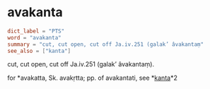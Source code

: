 # avakanta

``` toml
dict_label = "PTS"
word = "avakanta"
summary = "cut, cut open, cut off Ja.iv.251 (galak’ âvakantaṃ"
see_also = ["kanta"]
```

cut, cut open, cut off Ja.iv.251 (galak’ âvakantaṃ).

for \*avakatta, Sk. avakṛtta; pp. of avakantati, see *[kanta](kanta.md)*2


